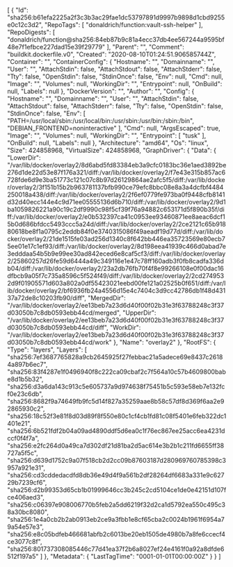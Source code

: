 [
  {
    "Id": "sha256:b61efa2225a2f3c3b3ac29fae1dc53797891d9997b9898d1cbd9255e0c12c3d2",
    "RepoTags": [
      "donaldrich/function:vault-ssh-helper"
    ],
    "RepoDigests": [
      "donaldrich/function@sha256:84eb87b9c81a4ecc37db4ee567244a9595bf48e7f1efbce227dad15e39f29779"
    ],
    "Parent": "",
    "Comment": "buildkit.dockerfile.v0",
    "Created": "2020-08-10T01:24:51.906585744Z",
    "Container": "",
    "ContainerConfig": {
      "Hostname": "",
      "Domainname": "",
      "User": "",
      "AttachStdin": false,
      "AttachStdout": false,
      "AttachStderr": false,
      "Tty": false,
      "OpenStdin": false,
      "StdinOnce": false,
      "Env": null,
      "Cmd": null,
      "Image": "",
      "Volumes": null,
      "WorkingDir": "",
      "Entrypoint": null,
      "OnBuild": null,
      "Labels": null
    },
    "DockerVersion": "",
    "Author": "",
    "Config": {
      "Hostname": "",
      "Domainname": "",
      "User": "",
      "AttachStdin": false,
      "AttachStdout": false,
      "AttachStderr": false,
      "Tty": false,
      "OpenStdin": false,
      "StdinOnce": false,
      "Env": [
        "PATH=/usr/local/sbin:/usr/local/bin:/usr/sbin:/usr/bin:/sbin:/bin",
        "DEBIAN_FRONTEND=noninteractive"
      ],
      "Cmd": null,
      "ArgsEscaped": true,
      "Image": "",
      "Volumes": null,
      "WorkingDir": "",
      "Entrypoint": [
        "tusk"
      ],
      "OnBuild": null,
      "Labels": null
    },
    "Architecture": "amd64",
    "Os": "linux",
    "Size": 424858968,
    "VirtualSize": 424858968,
    "GraphDriver": {
      "Data": {
        "LowerDir": "/var/lib/docker/overlay2/8d6abd5fd83384eb3a9cfc0183bc36e1aed3892be276d1de22d53e87f176a321/diff:/var/lib/docker/overlay2/f7e43e315b857ac6728fde6d9e3ba51773c121c07c8b97d26129864ae2afc5f5/diff:/var/lib/docker/overlay2/3f151b15b2b963781137bfb990ce79efc8bbc08e8a3a4dcfbf4484250018a438/diff:/var/lib/docker/overlay2/2f6ef0779fe973ba0f9448cfb8141d32d40ecc144e4c9d71ee05555136d6b710/diff:/var/lib/docker/overlay2/9d1ba1059826221a90c19c2df9990c98f5cf39f76a94882c653171d5f890b35f/diff:/var/lib/docker/overlay2/e0b532397ca41c0953ee93460871ee8aeac6dcf15b0d686bfdcc5493ccc5a24d/diff:/var/lib/docker/overlay2/2ce2121c65b91880618be8f1a0795c2eddb84f0e3740315086f49aeadf19d77d/diff:/var/lib/docker/overlay2/21de1515fe03ad256d1340c8f642bb446ea35723569e80ecb75ee01e17c1ef93/diff:/var/lib/docker/overlay2/8d198eea41939c466d0abad7e3edddaa54b5b9e99ee30ad842eced6e8caf5cf3/diff:/var/lib/docker/overlay2/25860257d26fe59d6444a49c349116e1e47c78ff160adb3f0fb8cadfa336db04/diff:/var/lib/docker/overlay2/23a2db76fb70f4f8e99266108e0f00dac16dfbcb9a05f7c735a8596c5f524f49/diff:/var/lib/docker/overlay2/2cd2749532d9f01905571d603a802a0df55423021eebd00fe121a02525b0f651/diff:/var/lib/docker/overlay2/bf6936fb24a4556d15e4c7404c3d9cc42786db1f48d43137a72de8c10203fb90/diff",
        "MergedDir": "/var/lib/docker/overlay2/ee13beb7a23d6d40f00f02b31e3f63788248c3f37d03050b7c8db0593ebb44cd/merged",
        "UpperDir": "/var/lib/docker/overlay2/ee13beb7a23d6d40f00f02b31e3f63788248c3f37d03050b7c8db0593ebb44cd/diff",
        "WorkDir": "/var/lib/docker/overlay2/ee13beb7a23d6d40f00f02b31e3f63788248c3f37d03050b7c8db0593ebb44cd/work"
      },
      "Name": "overlay2"
    },
    "RootFS": {
      "Type": "layers",
      "Layers": [
        "sha256:7ef3687765828a9cb2645925f27febbac21a5adece69e8437c26184a897b6ec7",
        "sha256:83f4287e1f0496940f8c222ca09cbaf2c7f564a10c57b4609800babe8d1b5b32",
        "sha256:d3a6da143c913c5e605737a9d974638f75451b5c593e58eb7e132fcf0e23c6db",
        "sha256:8682f9a74649fb9fc5d14f827a35259aae8b58c57df8d369f6aa2e92865930c2",
        "sha256:18c52f3e81f8d03d89f8f550e80c1cf4cb1fd81c08f5401e6feb322dc1401e21",
        "sha256:6b521fdf2b04a09ad4890ddf5d6ea0c1f76ec867ee25acc6ea4231dccf0f4f7a",
        "sha256:e2fc264d0a49ca7d302df21d81ba2d5ac614e3b2b1c211fd6655ff38727a5f5c",
        "sha256:d639d1752c9a07f518cb2d2cc09b87603187d280969760785398c3957a921e31",
        "sha256:cd3cddedacdfd8db36e49d4f9a561b2df28264df6683a331e9c62729b7239cf6",
        "sha256:d2b99353d65cb1b01999646cc3b245c2cd5104ce1de0e42151d107fce406aed3",
        "sha256:c06397e908006770b5feb2a5dd6219f32d2ca1d5792ea550c495c38a30bc8080",
        "sha256:1e4a0cb2b2ab0913eb2ce9a3fbb1e8cf65cba2c0024b1961f6954a79a54e57e3",
        "sha256:e8c05bdfeb466681abfb2c6013be20eb1505de4980b7a8fe6ccecf4ce3077c8f",
        "sha256:801737308085446c77d41ea37f2b6a8027ef24e4161f0a92a8dfde6512f197a5"
      ]
    },
    "Metadata": {
      "LastTagTime": "0001-01-01T00:00:00Z"
    }
  }
]
